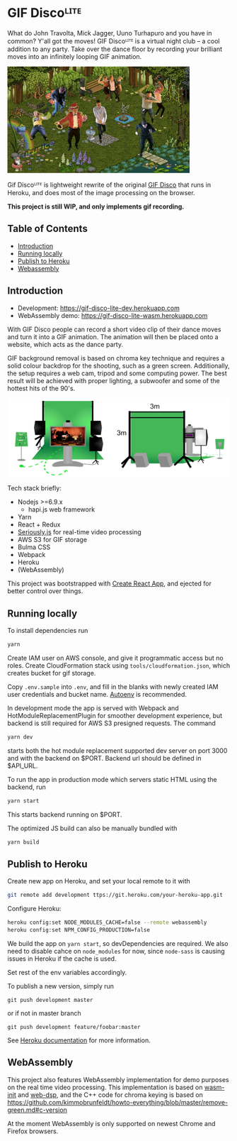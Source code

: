 # GIF Discoᴸᴵᵀᴱ

What do John Travolta, Mick Jagger, Uuno Turhapuro and you have in common? Y'all got the moves! GIF Discoᴸᴵᵀᴱ is a virtual night club – a cool addition to any party. Take over the dance floor by recording your brilliant moves into an infinitely looping GIF animation.

![Alt text](docs/gif_disco.gif?raw=true "Party on!")

Gif Discoᴸᴵᵀᴱ is lightweight rewrite of the original [GIF Disco](https://github.com/futurice/gif-disco) that runs in Heroku, and does most of the image processing on the browser.

**This project is still WIP, and only implements gif recording.**

## Table of Contents

- [Introduction](#introduction)
- [Running locally](#running-locally)
- [Publish to Heroku](#publishing-to-heroku)
- [Webassembly](#webassembly)

## Introduction

* Development: https://gif-disco-lite-dev.herokuapp.com
* WebAssembly demo: https://gif-disco-lite-wasm.herokuapp.com

With GIF Disco people can record a short video clip of their dance moves and turn it into a GIF animation. The animation will then be placed onto a website, which acts as the dance party.

GIF background removal is based on chroma key technique and requires a solid colour backdrop for the shooting, such as a green screen. Additionally, the setup requires a web cam, tripod and some computing power. The best result will be achieved with proper lighting, a subwoofer and some of the hottest hits of the 90's.

![Alt text](docs/disco_setup.jpg?raw=true "Disco setup")

Tech stack briefly:
* Nodejs >=6.9.x
    * hapi.js web framework
* Yarn
* React + Redux
* [Seriously.js](https://github.com/namniak/Seriously.js) for real-time video processing
* AWS S3 for GIF storage
* Bulma CSS
* Webpack
* Heroku
* (WebAssembly)

This project was bootstrapped with [Create React App](https://github.com/facebookincubator/create-react-app), and ejected for better control over things.

## Running locally

To install dependencies run

```bash
yarn
```

Create IAM user on AWS console, and give it programmatic access but no roles. Create CloudFormation stack using `tools/cloudformation.json`, which creates bucket for gif storage.

Copy `.env.sample` into `.env`, and fill in the blanks with newly created IAM user credentials and bucket name. [Autoenv](https://github.com/kennethreitz/autoenv) is recommended.


In development mode the app is served with Webpack and HotModuleReplacementPlugin for smoother development experience, but backend is still required for AWS S3 presigned requests. The command

```bash
yarn dev
```

starts both the hot module replacement supported dev server on port 3000 and with the backend on $PORT. Backend url should be defined in $API_URL.

To run the app in production mode which servers static HTML using the backend, run

```bash
yarn start
```

This starts backend running on $PORT.

The optimized JS build can also be manually bundled with

```bash
yarn build
```

## Publish to Heroku

Create new app on Heroku, and set your local remote to it with

```bash
git remote add development ttps://git.heroku.com/your-heroku-app.git
```

Configure Heroku:

```bash
heroku config:set NODE_MODULES_CACHE=false --remote webassembly
heroku config:set NPM_CONFIG_PRODUCTION=false
```

We build the app on `yarn start`, so devDependencies are required. We also need to disable cahce on `node_modules` for now, since `node-sass` is causing issues in Heroku if the cache is used.

Set rest of the env variables accordingly.

To publish a new version, simply run

```
git push development master
```

or if not in master branch

```
git push development feature/foobar:master
```

See [Heroku documentation](https://devcenter.heroku.com/articles/nodejs-support) for more information.

## WebAssembly

This project also features WebAssembly implementation for demo purposes on the real time video processing. This implementation is based on [wasm-init](https://github.com/shamadee/wasm-init) and [web-dsp](https://github.com/shamadee/web-dsp), and the C++ code for chroma keying is based on https://github.com/kimmobrunfeldt/howto-everything/blob/master/remove-green.md#c-version

At the moment WebAssembly is only supported on newest Chrome and Firefox browsers.
